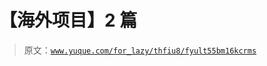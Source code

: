 # 【海外项目】2 篇

> 原文：[`www.yuque.com/for_lazy/thfiu8/fyult55bm16kcrms`](https://www.yuque.com/for_lazy/thfiu8/fyult55bm16kcrms)

